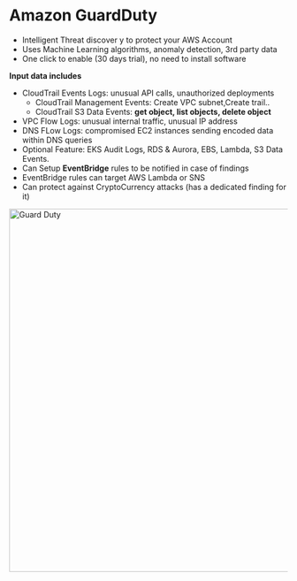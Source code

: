 # Amazon GuardDuty

- Intelligent Threat discover y to protect your AWS Account
- Uses Machine Learning algorithms, anomaly detection, 3rd party data
- One click to enable (30 days trial), no need to install software

**Input data includes**

- CloudTrail Events Logs: unusual API calls, unauthorized deployments
    - CloudTrail Management Events: Create VPC subnet,Create trail..
    - CloudTrail S3 Data Events: **get object, list objects, delete object**
- VPC Flow Logs: unusual internal traffic, unusual IP address
- DNS FLow Logs: compromised EC2 instances sending encoded data within DNS queries
- Optional Feature: EKS Audit Logs, RDS & Aurora, EBS, Lambda, S3 Data Events.
- Can Setup **EventBridge** rules to be notified in case of findings
- EventBridge rules can target AWS Lambda or SNS
- Can protect against CryptoCurrency attacks (has a dedicated finding for it)
<img width="657" alt="Guard Duty" src="https://github.com/JordanSennett/AWS-Security-Specialty/assets/15804669/5682f358-ff05-42a3-9c93-40b15f6bba87">

